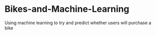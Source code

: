 # Bikes-and-Machine-Learning
Using machine learning to try and predict whether users will purchase a bike

